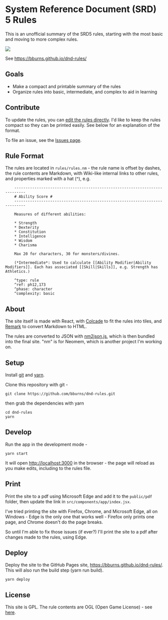 # System Reference Document (SRD) 5 Rules

This is an unofficial summary of the SRD5 rules, starting with the most basic and moving to more complex rules. 

![](./public/images/screenshot1200px.jpg)

See https://bburns.github.io/dnd-rules/


## Goals

- Make a compact and printable summary of the rules
- Organize rules into basic, intermediate, and complex to aid in learning


## Contribute

To update the rules, you can <a href="https://github.com/bburns/dnd-rules/edit/master/rules/rules.nm">edit the rules directly</a>. I'd like to keep the rules compact so they can be printed easily. See below for an explanation of the format.

To file an issue, see the <a href="https://github.com/bburns/dnd-rules/issues">Issues page</a>.


## Rule Format

The rules are located in `rules/rules.nm` - the rule name is offset by dashes, the rule contents are Markdown, with Wiki-like internal links to other rules, and properties marked with a hat (^), e.g. 

        ---------------------------------------------------------------------------
        # Ability Score #
        ---------------------------------------------------------------------------

        Measures of different abilities: 

        * Strength
        * Dexterity
        * Constitution
        * Intelligence
        * Wisdom
        * Charisma

        Max 20 for characters, 30 for monsters/divines. 

        (*Intermediate*: Used to calculate [[Ability Modifier|Ability Modifiers]]. Each has associated [[Skill|Skills]], e.g. Strength has Athletics.)

        ^type: rule
        ^ref: ph12,173
        ^phase: character
        ^complexity: basic


## About

The site itself is made with React, with <a href="https://github.com/desandro/colcade">Colcade</a> to fit the rules into tiles, and <a href="https://github.com/remarkjs/remark">Remark</a> to convert Markdown to HTML. 

The rules are converted to JSON with <a href="https://github.com/bburns/dnd-rules/blob/master/scripts/nm2json.js">nm2json.js</a>, which is then bundled into the final site. "nm" is for Neomem, which is another project I'm working on. 


## Setup

Install [git](https://git-scm.com/downloads) and [yarn](https://yarnpkg.com/getting-started/install).

Clone this repository with git - 

    git clone https://github.com/bburns/dnd-rules.git

then grab the dependencies with yarn

    cd dnd-rules
    yarn


## Develop

Run the app in the development mode - 

    yarn start

It will open [http://localhost:3000](http://localhost:3000) in the browser - the page will reload as you make edits, including to the rules file.


## Print

Print the site to a pdf using Microsoft Edge and add it to the `public/pdf` folder, then update the link in `src/components/app/index.jsx`.

I've tried printing the site with Firefox, Chrome, and Microsoft Edge, all on Windows - Edge is the only one that works well - Firefox only prints one page, and Chrome doesn't do the page breaks. 

So until I'm able to fix those issues (if ever?) I'll print the site to a pdf after changes made to the rules, using Edge. 


## Deploy

Deploy the site to the GitHub Pages site, https://bburns.github.io/dnd-rules/. This will also run the build step (yarn run build). 

    yarn deploy


## License

This site is GPL. The rule contents are OGL (Open Game License) - see <a href="https://raw.githubusercontent.com/bburns/dnd-rules/master/OGL">here</a>.
